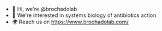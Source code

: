 - 👋 Hi, we're @brochadolab
- 👀 We're interested in systems biology of antibiotics action
- 🌍 Reach us on https://www.brochadolab.com/

<!---
brochadolab/brochadolab is a ✨ special ✨ repository because its `README.md` (this file) appears on your GitHub profile.
You can click the Preview link to take a look at your changes.
--->
